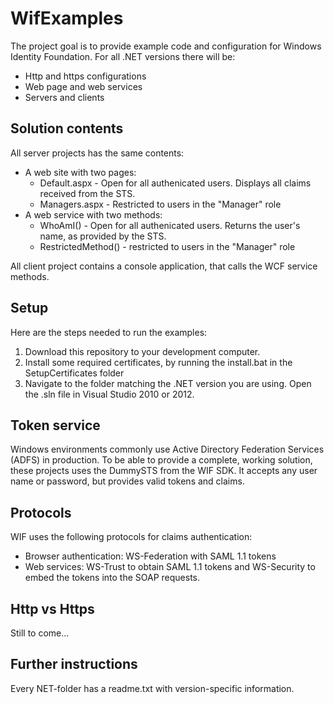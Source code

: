 WifExamples
===========

The project goal is to provide example code and configuration for Windows Identity Foundation. For all .NET versions there will be:
* Http and https configurations
* Web page and web services
* Servers and clients

Solution contents
-----------------
All server projects has the same contents:
* A web site with two pages:
  * Default.aspx - Open for all authenicated users. Displays all claims received from the STS.
  * Managers.aspx - Restricted to users in the "Manager" role
* A web service with two methods:
  * WhoAmI() - Open for all authenicated users. Returns the user's name, as provided by the STS.
  * RestrictedMethod() - restricted to users in the "Manager" role

All client project contains a console application, that calls the WCF service methods.

Setup
-----
Here are the steps needed to run the examples:
1. Download this repository to your development computer.
2. Install some required certificates, by running the install.bat in the SetupCertificates folder
3. Navigate to the folder matching the .NET version you are using. Open the .sln file in Visual Studio 2010 or 2012.

Token service
-------------
Windows environments commonly use Active Directory Federation Services (ADFS) in production. To be able to provide a complete, working solution, these projects uses the DummySTS from the WIF SDK. It accepts any user name or password, but provides valid tokens and claims.  

Protocols
---------
WIF uses the following protocols for claims authentication:
* Browser authentication: WS-Federation with SAML 1.1 tokens
* Web services: WS-Trust to obtain SAML 1.1 tokens and WS-Security to embed the tokens into the SOAP requests.

Http vs Https
-------------
Still to come...


Further instructions
--------------------
Every NET-folder has a readme.txt with version-specific information.
